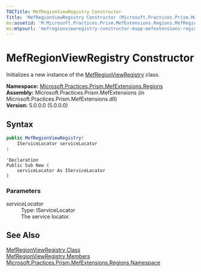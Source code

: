 ```yaml
---
TOCTitle: MefRegionViewRegistry Constructor
Title: 'MefRegionViewRegistry Constructor (Microsoft.Practices.Prism.MefExtensions.Regions)'
ms:assetid: 'M:Microsoft.Practices.Prism.MefExtensions.Regions.MefRegionViewRegistry.\#ctor(Microsoft.Practices.ServiceLocation.IServiceLocator)'
ms:mtpsurl: 'mefregionviewregistry-constructor-mspp-mefextensions-regions.md'
---
```


# MefRegionViewRegistry Constructor

Initializes a new instance of the [MefRegionViewRegistry](/patterns-practices/reference/mefregionviewregistry-class-mspp-mefextensions-regions) class.

**Namespace:** [Microsoft.Practices.Prism.MefExtensions.Regions](/patterns-practices/reference/mspp-mefextensions-regions-namespace)  
**Assembly:** Microsoft.Practices.Prism.MefExtensions (in Microsoft.Practices.Prism.MefExtensions.dll)  
**Version:** 5.0.0.0 (5.0.0.0)

## Syntax

```C#
public MefRegionViewRegistry(
	IServiceLocator serviceLocator
)
```
```VB
'Declaration
Public Sub New ( 
	serviceLocator As IServiceLocator
)
```

### Parameters

*serviceLocator*  
&nbsp;&nbsp;&nbsp;&nbsp;&nbsp;&nbsp;&nbsp;&nbsp;&nbsp;&nbsp;Type: IServiceLocator   
&nbsp;&nbsp;&nbsp;&nbsp;&nbsp;&nbsp;&nbsp;&nbsp;&nbsp;&nbsp;The service locator.

## See Also

[MefRegionViewRegistry Class](/patterns-practices/reference/mefregionviewregistry-class-mspp-mefextensions-regions)  
[MefRegionViewRegistry Members](/patterns-practices/reference/mefregionviewregistry-members-mspp-mefextensions-regions)  
[Microsoft.Practices.Prism.MefExtensions.Regions Namespace](/patterns-practices/reference/mspp-mefextensions-regions-namespace)